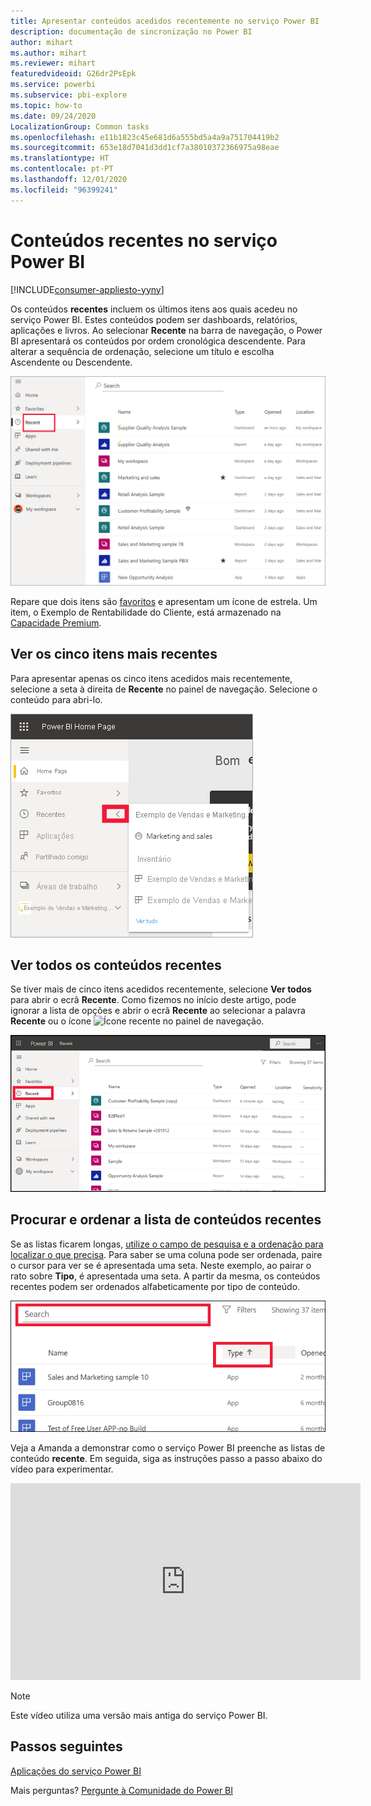 ```yaml
---
title: Apresentar conteúdos acedidos recentemente no serviço Power BI
description: documentação de sincronização no Power BI
author: mihart
ms.author: mihart
ms.reviewer: mihart
featuredvideoid: G26dr2PsEpk
ms.service: powerbi
ms.subservice: pbi-explore
ms.topic: how-to
ms.date: 09/24/2020
LocalizationGroup: Common tasks
ms.openlocfilehash: e11b1823c45e681d6a555bd5a4a9a751704419b2
ms.sourcegitcommit: 653e18d7041d3dd1cf7a38010372366975a98eae
ms.translationtype: HT
ms.contentlocale: pt-PT
ms.lasthandoff: 12/01/2020
ms.locfileid: "96399241"
---
```

# <a name="recent-content-in-the-power-bi-service"></a>Conteúdos **recentes** no serviço Power BI

[!INCLUDE[consumer-appliesto-yyny](../includes/consumer-appliesto-yyny.md)]

Os conteúdos **recentes** incluem os últimos itens aos quais acedeu no serviço Power BI. Estes conteúdos podem ser dashboards, relatórios, aplicações e livros. Ao selecionar **Recente** na barra de navegação, o Power BI apresentará os conteúdos por ordem cronológica descendente.  Para alterar a sequência de ordenação, selecione um título e escolha Ascendente ou Descendente.


![Janela Conteúdo recente](./media/end-user-recent/power-bi-recents.png)

Repare que dois itens são [favoritos](end-user-favorite.md) e apresentam um ícone de estrela. Um item, o Exemplo de Rentabilidade do Cliente, está armazenado na [Capacidade Premium](end-user-license.md).

## <a name="see-your-five-most-recents"></a>Ver os cinco itens mais recentes

Para apresentar apenas os cinco itens acedidos mais recentemente, selecione a seta à direita de **Recente** no painel de navegação.  Selecione o conteúdo para abri-lo. 

![Lista de opções Conteúdo recente](./media/end-user-recent/power-bi-recent-fly-out.png)

## <a name="see-all-of-your-recent-content"></a>Ver todos os conteúdos recentes

Se tiver mais de cinco itens acedidos recentemente, selecione **Ver todos** para abrir o ecrã **Recente**. Como fizemos no início deste artigo, pode ignorar a lista de opções e abrir o ecrã **Recente** ao selecionar a palavra **Recente** ou o ícone ![Ícone recente](./media/end-user-recent/power-bi-icon.png) no painel de navegação.

![apresentar todo o conteúdo recente](./media/end-user-recent/power-bi-admin-recent.png)


## <a name="search-and-sort-your-list-of-recent-content"></a>Procurar e ordenar a lista de conteúdos recentes

Se as listas ficarem longas, [utilize o campo de pesquisa e a ordenação para localizar o que precisa](end-user-search-sort.md). Para saber se uma coluna pode ser ordenada, paire o cursor para ver se é apresentada uma seta. Neste exemplo, ao pairar o rato sobre **Tipo**, é apresentada uma seta. A partir da mesma, os conteúdos recentes podem ser ordenados alfabeticamente por tipo de conteúdo. 

![Captura de ecrã a mostrar o Campo de pesquisa e a seta de ordenação](./media/end-user-recent/power-bi-recent-sort-search.png)

Veja a Amanda a demonstrar como o serviço Power BI preenche as listas de conteúdo **recente**. Em seguida, siga as instruções passo a passo abaixo do vídeo para experimentar.

<iframe width="560" height="315" src="https://www.youtube.com/embed/G26dr2PsEpk" frameborder="0" allowfullscreen></iframe>

> [!NOTE]
> Este vídeo utiliza uma versão mais antiga do serviço Power BI.

<!--
## Actions available from the **Recent** content list
The actions available to you will depend on the settings assigned by the content *designer*. Some of your options may include:
* Select the star icon to [favorite a dashboard, report, or app](end-user-favorite.md) ![star icon](./media/end-user-shared-with-me/power-bi-star-icon.png).
* Some dashboards and reports can be re-shared  ![share icon](./media/end-user-shared-with-me/power-bi-share-icon-new.png).
* [Open the report in Excel](end-user-export.md) ![export to Excel icon](./media/end-user-shared-with-me/power-bi-excel.png) 
* [View insights](end-user-insights.md) that Power BI finds in the data ![insights icon](./media/end-user-shared-with-me/power-bi-insights.png). -->





## <a name="next-steps"></a>Passos seguintes
[Aplicações do serviço Power BI](end-user-apps.md)

Mais perguntas? [Pergunte à Comunidade do Power BI](https://community.powerbi.com/)

